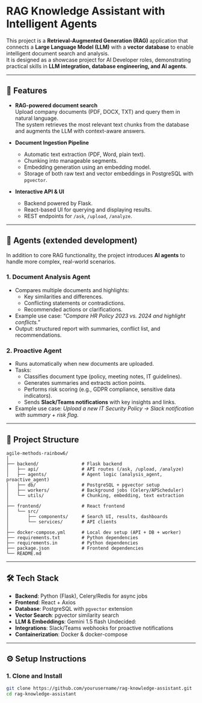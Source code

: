 # RAG Knowledge Assistant with Intelligent Agents

This project is a **Retrieval-Augmented Generation (RAG)** application that connects a **Large Language Model (LLM)** with a **vector database** to enable intelligent document search and analysis.  
It is designed as a showcase project for AI Developer roles, demonstrating practical skills in **LLM integration, database engineering, and AI agents**.

---

## 🚀 Features

- **RAG-powered document search**  
  Upload company documents (PDF, DOCX, TXT) and query them in natural language.  
  The system retrieves the most relevant text chunks from the database and augments the LLM with context-aware answers.

- **Document Ingestion Pipeline**  
  - Automatic text extraction (PDF, Word, plain text).  
  - Chunking into manageable segments.  
  - Embedding generation using an embedding model.  
  - Storage of both raw text and vector embeddings in PostgreSQL with `pgvector`.  

- **Interactive API & UI**  
  - Backend powered by Flask.  
  - React-based UI for querying and displaying results.  
  - REST endpoints for `/ask`, `/upload`, `/analyze`.  

---

## 🧠 Agents (extended development)

In addition to core RAG functionality, the project introduces **AI agents** to handle more complex, real-world scenarios.

### 1. Document Analysis Agent
- Compares multiple documents and highlights:
  - Key similarities and differences.  
  - Conflicting statements or contradictions.  
  - Recommended actions or clarifications.  
- Example use case: *"Compare HR Policy 2023 vs. 2024 and highlight conflicts."*  
- Output: structured report with summaries, conflict list, and recommendations.

### 2. Proactive Agent
- Runs automatically when new documents are uploaded.  
- Tasks:
  - Classifies document type (policy, meeting notes, IT guidelines).  
  - Generates summaries and extracts action points.  
  - Performs risk scoring (e.g., GDPR compliance, sensitive data indicators).  
  - Sends **Slack/Teams notifications** with key insights and links.  
- Example use case: *Upload a new IT Security Policy → Slack notification with summary + risk flag.*

---

## 📂 Project Structure

```
agile-methods-rainbow6/
│
├── backend/                # Flask backend
│   ├── api/                # API routes (/ask, /upload, /analyze)
│   ├── agents/             # Agent logic (analysis_agent, proactive_agent)
│   ├── db/                 # PostgreSQL + pgvector setup
│   ├── workers/            # Background jobs (Celery/APScheduler)
│   └── utils/              # Chunking, embedding, text extraction
│
├── frontend/               # React frontend
│   └── src/
│       ├── components/     # Search UI, results, dashboards
│       └── services/       # API clients
│
├── docker-compose.yml      # Local dev setup (API + DB + worker)
├── requirements.txt        # Python dependencies
├── requirements.in         # Python dependencies
├── package.json            # Frontend dependencies
└── README.md
```

---

## 🛠️ Tech Stack

- **Backend**: Python (Flask), Celery/Redis for async jobs  
- **Frontend**: React + Axios  
- **Database**: PostgreSQL with `pgvector` extension  
- **Vector Search**: pgvector similarity search  
- **LLM & Embeddings**: Gemini 1.5 flash 
Undecided:
- **Integrations**: Slack/Teams webhooks for proactive notifications  
- **Containerization**: Docker & docker-compose  

---

## ⚙️ Setup Instructions

### 1. Clone and Install
```bash
git clone https://github.com/yourusername/rag-knowledge-assistant.git
cd rag-knowledge-assistant